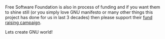 <!-- 
.. title: FSF has also fund raising campaign
.. slug: fsf-has-also-fund-raising-campaign
.. date: 2016-01-21 14:48:07 UTC+01:00
.. tags: fsf, gnu, linux, freedom
.. category: 
.. link: 
.. description: 
.. type: text
-->

Free Software Foundation is also in process of funding and if you want them to shine still (or you simply love GNU manifesto or many other things this project has done for us in last 3 decades) then please support their [fund raising campaign](http://www.fsf.org/appeal?pk_campaign=2015-2016-fundraiser-banner-gnu&pk_kwd=appeal).

Lets create GNU world!
